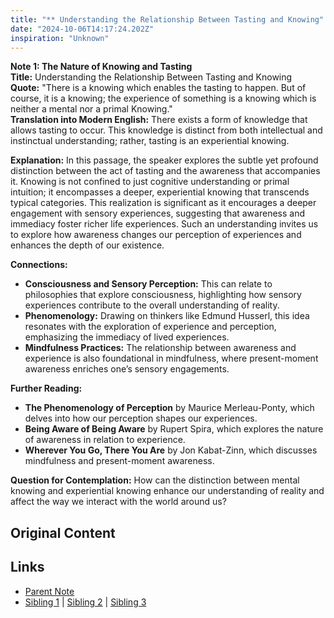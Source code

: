 ```yaml
---
title: "** Understanding the Relationship Between Tasting and Knowing"
date: "2024-10-06T14:17:24.202Z"
inspiration: "Unknown"
---
```


  
**Note 1: The Nature of Knowing and Tasting**  
**Title:** Understanding the Relationship Between Tasting and Knowing  
**Quote:** "There is a knowing which enables the tasting to happen. But of course, it is a knowing; the experience of something is a knowing which is neither a mental nor a primal Knowing."  
**Translation into Modern English:** There exists a form of knowledge that allows tasting to occur. This knowledge is distinct from both intellectual and instinctual understanding; rather, tasting is an experiential knowing.  

**Explanation:** In this passage, the speaker explores the subtle yet profound distinction between the act of tasting and the awareness that accompanies it. Knowing is not confined to just cognitive understanding or primal intuition; it encompasses a deeper, experiential knowing that transcends typical categories. This realization is significant as it encourages a deeper engagement with sensory experiences, suggesting that awareness and immediacy foster richer life experiences. Such an understanding invites us to explore how awareness changes our perception of experiences and enhances the depth of our existence.  

**Connections:**  
- **Consciousness and Sensory Perception:** This can relate to philosophies that explore consciousness, highlighting how sensory experiences contribute to the overall understanding of reality.  
- **Phenomenology:** Drawing on thinkers like Edmund Husserl, this idea resonates with the exploration of experience and perception, emphasizing the immediacy of lived experiences.  
- **Mindfulness Practices:** The relationship between awareness and experience is also foundational in mindfulness, where present-moment awareness enriches one’s sensory engagements.  

**Further Reading:**  
- **The Phenomenology of Perception** by Maurice Merleau-Ponty, which delves into how our perception shapes our experiences.  
- **Being Aware of Being Aware** by Rupert Spira, which explores the nature of awareness in relation to experience.  
- **Wherever You Go, There You Are** by Jon Kabat-Zinn, which discusses mindfulness and present-moment awareness.  

**Question for Contemplation:** How can the distinction between mental knowing and experiential knowing enhance our understanding of reality and affect the way we interact with the world around us?  


## Original Content



## Links

- [Parent Note](/parent-note.md)
- [Sibling 1](/zettel1.md) | [Sibling 2](/zettel2.md) | [Sibling 3](/zettel3.md)
